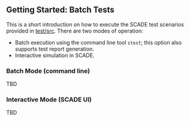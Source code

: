 ## Getting Started: Batch Tests

This is a short introduction on how to execute the SCADE test scenarios provided in [test/src](test/src/).
There are two modes of operation:
* Batch execution using the command line tool `stest`; this option also supports test report generation.
* Interactive simulation in SCADE.

### Batch Mode (command line)
TBD

### Interactive Mode (SCADE UI)
TBD
